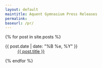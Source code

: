 ```yaml
---
layout: default
maintitle: Aquent Gymnasium Press Releases
permalink:
baseurl: /pr/
---
```





{% for post in site.posts %}
<dl>
    <dt>{{ post.date | date: "%B %e, %Y" }}</dt>
    <dd><a href="{{ site.baseurl }}{{ post.url }}">{{ post.title }}</a></dd>
</dl>
{% endfor %}
